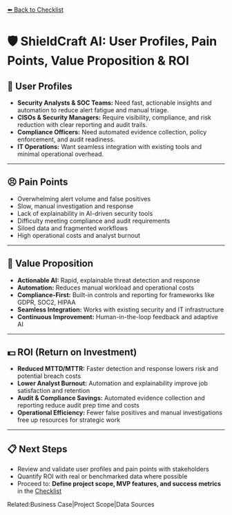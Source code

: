 [⬅️ Back to Checklist](./checklist.md) <!-- BROKEN LINK -->

# 🛡️ ShieldCraft AI: User Profiles, Pain Points, Value Proposition & ROI

## 👤 User Profiles

- **Security Analysts & SOC Teams:** Need fast, actionable insights and automation to reduce alert fatigue and manual triage.
- **CISOs & Security Managers:** Require visibility, compliance, and risk reduction with clear reporting and audit trails.
- **Compliance Officers:** Need automated evidence collection, policy enforcement, and audit readiness.
- **IT Operations:** Want seamless integration with existing tools and minimal operational overhead.

---

## 😣 Pain Points

- Overwhelming alert volume and false positives
- Slow, manual investigation and response
- Lack of explainability in AI-driven security tools
- Difficulty meeting compliance and audit requirements
- Siloed data and fragmented workflows
- High operational costs and analyst burnout

---

## 💎 Value Proposition

- **Actionable AI:** Rapid, explainable threat detection and response
- **Automation:** Reduces manual workload and operational costs
- **Compliance-First:** Built-in controls and reporting for frameworks like GDPR, SOC2, HIPAA
- **Seamless Integration:** Works with existing security and IT infrastructure
- **Continuous Improvement:** Human-in-the-loop feedback and adaptive AI

---

## 💵 ROI (Return on Investment)

- **Reduced MTTD/MTTR:** Faster detection and response lowers risk and potential breach costs
- **Lower Analyst Burnout:** Automation and explainability improve job satisfaction and retention
- **Audit & Compliance Savings:** Automated evidence collection and reporting reduce audit prep time and costs
- **Operational Efficiency:** Fewer false positives and manual investigations free up resources for strategic work

---

## 📋 Next Steps

- Review and validate user profiles and pain points with stakeholders
- Quantify ROI with real or benchmarked data where possible
- Proceed to: **Define project scope, MVP features, and success metrics** in the [Checklist](./checklist.md) <!-- BROKEN LINK -->

Related:Business Case|Project Scope|Data Sources

<!-- Unhandled tags: em -->

<!-- Broken links detected: ./checklist.md, ./checklist.md -->